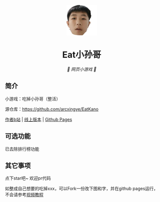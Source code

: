 <p align="center">
  <a href="https://xingye.me/game/eatkano"><img src="https://github.com/arcxingye/EatKano/blob/main/static/image/ClickBefore.png?raw=true" width="100" height="100" alt="EatKano"></a>
</p>
<div align="center">

# Eat小孙哥

_🦌 网页小游戏 🥛_

</div>


## 简介

小游戏：吃掉小孙哥（整活）

源仓库：https://github.com/arcxingye/EatKano

[作者b站](https://space.bilibili.com/237540358?from=search&seid=6530853340667795144&spm_id_from=333.337.0.0)
|
[线上版本](https://yukinahoshino.github.io/Eatsunge/)
|
[Github Pages](https://github.com/yukinahoshino/Eatsunge)

## 可选功能
已去除排行榜功能

## 其它事项

点下star吧~ 欢迎pr代码

如整成自己想要的吃掉xxx，可以Fork一份改下图和字，并在github pages运行，不会请参考[视频教程](https://www.bilibili.com/video/BV1jT4y1y7kA)
